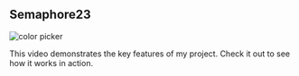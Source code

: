 ## Semaphore23

<!-- ![GIF Demo](assets/demo.gif) -->
<img alt="color picker" src="assets/demo.gif" />

This video demonstrates the key features of my project. Check it out to see how it works in action.

